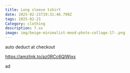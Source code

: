 ```yaml
---
title: Long sleeve tshirt
date: 2025-02-21T19:31:46.798Z
tags: 2025-02-21
Category: clothing
description: 7.xx
image: img/beige-minimalist-mood-photo-collage-17-.png
---
```

a﻿uto deduct at checkout 

https://amzlink.to/az0RCc6QIWjxs

a﻿d